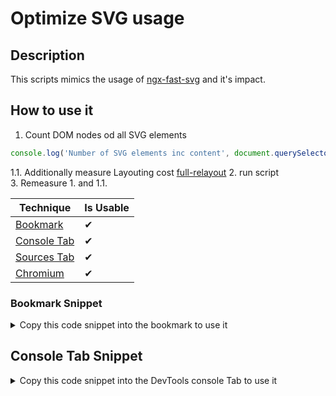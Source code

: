 # Optimize SVG usage

## Description

This scripts mimics the usage of [ngx-fast-svg](https://github.com/push-based/ngx-fast-svg) and it's impact.

## How to use it

1. Count DOM nodes od all SVG elements  
```javascript
console.log('Number of SVG elements inc content', document.querySelectorAll('svg, svg *').length)
```  
1.1. Additionally measure Layouting cost [full-relayout](https://github.com/push-based/awesome-web-performance-snippets/tree/main/snippets/full-relayout) 
2. run script  
3. Remeasure 1. and 1.1.   

<!-- START-HOW_TO[bookmark,console-tab,sources-tab,chromium] -->


| Technique   | Is Usable  |
| ----------- | ---------- |
| [Bookmark](https://github.com/push-based/web-performance-tools/blob/main/docs/how-to-use-it-with-bookmarks) |      ✔    | 
| [Console Tab](https://github.com/push-based/web-performance-tools/blob/main/docs/how-to-use-it-with-console-tab.md) |      ✔    | 
| [Sources Tab](https://github.com/push-based/web-performance-tools/blob/main/docs/how-to-use-it-with-sources-tab.md) |      ✔    | 
| [Chromium](https://github.com/push-based/web-performance-tools/blob/main/docs/how-to-use-it-with-chromium.md)       |      ✔    |
    


### Bookmark Snippet



<details>

<summary>Copy this code snippet into the bookmark to use it</summary>


```javascript

javascript:(() => {function createElementFromHTMLString(htmlString) {
    var div = document.createElement('div');
    div.innerHTML = htmlString.trim();
    return div.firstChild;
}
function cacheInDom(svgElem, svgId) {
    const node = svgElem.cloneNode(svgElem);
    node?.setAttribute && node.setAttribute('id', svgId);
    svgDomCache.appendChild(node);
}
function modifySvgToUseCache(svgElem, svgId) {
    //svgElem.replaceWith(createElementFromHTMLString(`<svg><use href="#${svgId}"></use></svg>`));
    svgElem.innerHTML = `<use href="#${svgId}"></use>`;
}
let nextCachedSvgId = Math.random();
const svgDomCacheHtml = `<div id="svg-cache" style="
    overflow: hidden;
    width: 0;
    height: 0;
    position: fixed;
    bottom: -2000px;
    contain: content;
    content-visibility: auto;
  "></div>`;
const svgDomCache = createElementFromHTMLString(svgDomCacheHtml);
document.body.appendChild(svgDomCache);
let reusedDomNodes = 0;
const cachedSvgContent = new Set();
document.querySelectorAll('svg').forEach(svg => {
    if (svg.children[0].tagName !== 'use') {
        if (!cachedSvgContent.has(svg.innerHTML)) {
            nextCachedSvgId++;
            cachedSvgContent.add(svg.innerHTML);
            cacheInDom(svg, nextCachedSvgId);
        }
        else {
            reusedDomNodes += svg.querySelectorAll('*').length;
        }
        modifySvgToUseCache(svg, nextCachedSvgId);
    }
    else {
        console.info('already optimized');
    }
});
console.log('Reused DOM nodes: ', reusedDomNodes);
})()
``` 




</details>



## Console Tab Snippet

<details>

<summary>Copy this code snippet into the DevTools console Tab to use it</summary>


```javascript

function createElementFromHTMLString(htmlString) {
    var div = document.createElement('div');
    div.innerHTML = htmlString.trim();
    return div.firstChild;
}
function cacheInDom(svgElem, svgId) {
    const node = svgElem.cloneNode(svgElem);
    node?.setAttribute && node.setAttribute('id', svgId);
    svgDomCache.appendChild(node);
}
function modifySvgToUseCache(svgElem, svgId) {
    //svgElem.replaceWith(createElementFromHTMLString(`<svg><use href="#${svgId}"></use></svg>`));
    svgElem.innerHTML = `<use href="#${svgId}"></use>`;
}
let nextCachedSvgId = Math.random();
const svgDomCacheHtml = `<div id="svg-cache" style="
    overflow: hidden;
    width: 0;
    height: 0;
    position: fixed;
    bottom: -2000px;
    contain: content;
    content-visibility: auto;
  "></div>`;
const svgDomCache = createElementFromHTMLString(svgDomCacheHtml);
document.body.appendChild(svgDomCache);
let reusedDomNodes = 0;
const cachedSvgContent = new Set();
document.querySelectorAll('svg').forEach(svg => {
    if (svg.children[0].tagName !== 'use') {
        if (!cachedSvgContent.has(svg.innerHTML)) {
            nextCachedSvgId++;
            cachedSvgContent.add(svg.innerHTML);
            cacheInDom(svg, nextCachedSvgId);
        }
        else {
            reusedDomNodes += svg.querySelectorAll('*').length;
        }
        modifySvgToUseCache(svg, nextCachedSvgId);
    }
    else {
        console.info('already optimized');
    }
});
console.log('Reused DOM nodes: ', reusedDomNodes);

``` 




</details>




<!-- END-HOW_TO -->






